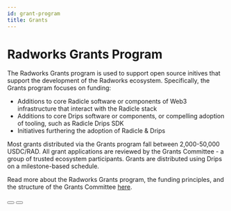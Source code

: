 ```yaml
---
id: grant-program
title: Grants
---
```


# Radworks Grants Program
The Radworks Grants program is used to support open source initives that support the development of the Radworks ecosystem. Specifically, the Grants program focuses on funding:  
- Additions to core Radicle software or components of Web3 infrastructure that interact with the Radicle stack
- Additions to core Drips software or components, or compelling adoption of tooling, such as Radicle Drips SDK
- Initiatives furthering the adoption of Radicle & Drips

Most grants distributed via the Grants program fall between 2,000-50,000 USDC/RAD. All grant applications are reviewed by the Grants Committee - a group of trusted ecosystem participants. Grants are distributed using Drips on a milestone-based schedule.

Read more about the Radworks Grants program, the funding principles, and the structure of the Grants Committee [here](https://github.com/better-internet/radworks-grants).


<Grid>
  <Button
    href="https://github.com/better-internet/radworks-grants?tab=readme-ov-file#project-ideas"
    title="Apply for a Radworks Grant"
    cta="Learn more on how to apply for a Grant"
  >
  </Button>
  <Button
    href="https://community.radworks.org/t/formal-review-rgp-20-grants-org-proposal-2024-v2/3464"
    title="Current Grants Committe & Strategy"
    cta="Review the latests funding proposal for the Grants program"
  >
  </Button>
  </Grid>
